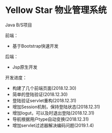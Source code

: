 # Yellow Star 物业管理系统

Java B/S项目

前端：
- 基于Bootstrap快速开发

后端：
- Jsp原生开发

开发进度：
- 构建了几个前端页面(2018.12.30)
- 简单的登陆验证(2018.12.30)
- 登陆验证servlet重构(2018.12.31)
- 增加Session机制，保持登陆状态(2018.12.31)
- 增加logut，可以及时退出登陆(2018.12.31)
- 导航根据用户type自动变换(2018.12.31)
- 增加servlet过滤器解决编码问题(2019.1.4)